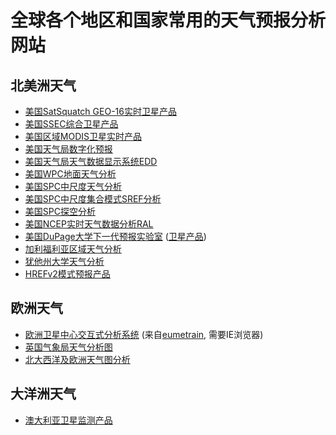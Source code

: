 # 全球各个地区和国家常用的天气预报分析网站

## 北美洲天气

* [美国SatSquatch GEO-16实时卫星产品](https://satsquatch.com/map/)
* [美国SSEC综合卫星产品](http://www.ssec.wisc.edu/data/)
* [美国区域MODIS卫星实时产品](http://ge.ssec.wisc.edu/modis-today/)
* [美国天气局数字化预报](https://digital.weather.gov/)
* [美国天气局天气数据显示系统EDD](https://preview.weather.gov/edd/)
* [美国WPC地面天气分析](http://www.wpc.ncep.noaa.gov/html/sfc-zoom.php)
* [美国SPC中尺度天气分析](http://www.spc.noaa.gov/exper/mesoanalysis/)
* [美国SPC中尺度集合模式SREF分析](http://www.spc.noaa.gov/exper/sref/)
* [美国SPC探空分析](http://www.spc.noaa.gov/exper/soundings/)
* [美国NCEP实时天气数据分析RAL](http://weather.rap.ucar.edu/)
* [美国DuPage大学下一代预报实验室](http://weather.cod.edu/analysis/) ([卫星产品](http://weather.cod.edu/satrad/exper/))
* [加利福利亚区域天气分析](http://squall.sfsu.edu/)
* [犹他州大学天气分析](http://weather.utah.edu/)
* [HREFv2模式预报产品](http://www.emc.ncep.noaa.gov/mmb/mpyle/href_v2awips/)

## 欧洲天气

* [欧洲卫星中心交互式分析系统](http://212.232.25.232/MapViewer.html) (来自[eumetrain](http://www.eumetrain.org/), 需要IE浏览器)
* [英国气象局天气分析图](https://www.metoffice.gov.uk/public/weather/surface-pressure/)
* [北大西洋及欧洲天气图分析](http://www.weathercharts.org/)

## 大洋洲天气

* [澳大利亚卫星监测产品](http://satview.bom.gov.au/)